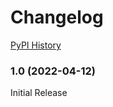 # Changelog

[PyPI History][1]

[1]: https://pypi.org/project/when-cli/#history

### 1.0 (2022-04-12)

Initial Release
